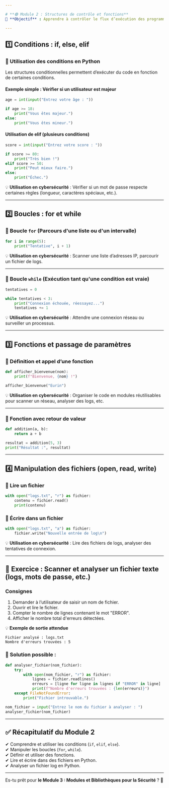 ```yaml
---

# **🟢 Module 2 : Structures de contrôle et fonctions**  
🎯 **Objectif** : Apprendre à contrôler le flux d’exécution des programmes avec des conditions et des boucles, ainsi qu’à structurer le code avec des fonctions.  

---
```


## **1️⃣ Conditions : if, else, elif**  

### **📌 Utilisation des conditions en Python**  
Les structures conditionnelles permettent d’exécuter du code en fonction de certaines conditions.  

#### **Exemple simple : Vérifier si un utilisateur est majeur**  
```python
age = int(input("Entrez votre âge : "))

if age >= 18:
    print("Vous êtes majeur.")
else:
    print("Vous êtes mineur.")
```

#### **Utilisation de elif (plusieurs conditions)**  
```python
score = int(input("Entrez votre score : "))

if score >= 80:
    print("Très bien !")
elif score >= 50:
    print("Peut mieux faire.")
else:
    print("Échec.")
```

💡 **Utilisation en cybersécurité** : Vérifier si un mot de passe respecte certaines règles (longueur, caractères spéciaux, etc.).

---

## **2️⃣ Boucles : for et while**  

### **📌 Boucle `for` (Parcours d'une liste ou d'un intervalle)**  
```python
for i in range(5):
    print("Tentative", i + 1)
```

💡 **Utilisation en cybersécurité** : Scanner une liste d’adresses IP, parcourir un fichier de logs.

---

### **📌 Boucle `while` (Exécution tant qu'une condition est vraie)**  
```python
tentatives = 0

while tentatives < 3:
    print("Connexion échouée, réessayez...")
    tentatives += 1
```

💡 **Utilisation en cybersécurité** : Attendre une connexion réseau ou surveiller un processus.

---

## **3️⃣ Fonctions et passage de paramètres**  

### **📌 Définition et appel d’une fonction**  
```python
def afficher_bienvenue(nom):
    print(f"Bienvenue, {nom} !")

afficher_bienvenue("Eurin")
```

💡 **Utilisation en cybersécurité** : Organiser le code en modules réutilisables pour scanner un réseau, analyser des logs, etc.

---

### **📌 Fonction avec retour de valeur**  
```python
def addition(a, b):
    return a + b

resultat = addition(5, 3)
print("Résultat :", resultat)
```

---

## **4️⃣ Manipulation des fichiers (open, read, write)**  

### **📌 Lire un fichier**  
```python
with open("logs.txt", "r") as fichier:
    contenu = fichier.read()
    print(contenu)
```

### **📌 Écrire dans un fichier**  
```python
with open("logs.txt", "a") as fichier:
    fichier.write("Nouvelle entrée de log\n")
```

💡 **Utilisation en cybersécurité** : Lire des fichiers de logs, analyser des tentatives de connexion.

---

## **🎯 Exercice : Scanner et analyser un fichier texte (logs, mots de passe, etc.)**  

### **Consignes**  
1. Demander à l’utilisateur de saisir un nom de fichier.  
2. Ouvrir et lire le fichier.  
3. Compter le nombre de lignes contenant le mot "ERROR".  
4. Afficher le nombre total d'erreurs détectées.  

💡 **Exemple de sortie attendue**  
```
Fichier analysé : logs.txt
Nombre d'erreurs trouvées : 5
```

### **📌 Solution possible :**
```python
def analyser_fichier(nom_fichier):
    try:
        with open(nom_fichier, "r") as fichier:
            lignes = fichier.readlines()
            erreurs = [ligne for ligne in lignes if "ERROR" in ligne]
            print(f"Nombre d'erreurs trouvées : {len(erreurs)}")
    except FileNotFoundError:
        print("Fichier introuvable.")

nom_fichier = input("Entrez le nom du fichier à analyser : ")
analyser_fichier(nom_fichier)
```

---

## **✅ Récapitulatif du Module 2**  
✔ Comprendre et utiliser les conditions (`if`, `elif`, `else`).  
✔ Manipuler les boucles (`for`, `while`).  
✔ Définir et utiliser des fonctions.  
✔ Lire et écrire dans des fichiers en Python.  
✔ Analyser un fichier log en Python.  

---

Es-tu prêt pour **le Module 3 : Modules et Bibliothèques pour la Sécurité** ? 🚀